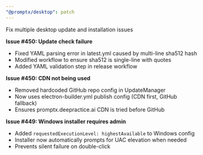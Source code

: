 ```yaml
---
"@promptx/desktop": patch
---
```


Fix multiple desktop update and installation issues

**Issue #450: Update check failure**
- Fixed YAML parsing error in latest.yml caused by multi-line sha512 hash
- Modified workflow to ensure sha512 is single-line with quotes
- Added YAML validation step in release workflow

**Issue #450: CDN not being used**
- Removed hardcoded GitHub repo config in UpdateManager
- Now uses electron-builder.yml publish config (CDN first, GitHub fallback)
- Ensures promptx.deepractice.ai CDN is tried before GitHub

**Issue #449: Windows installer requires admin**
- Added `requestedExecutionLevel: highestAvailable` to Windows config
- Installer now automatically prompts for UAC elevation when needed
- Prevents silent failure on double-click
